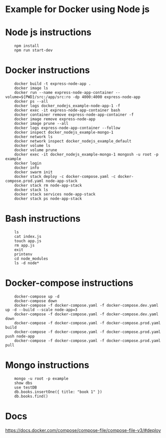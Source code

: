 # Example for Docker using Node js

# Node js instructions
        npm install
        npm run start-dev

# Docker instructions
        docker build -t express-node-app .
        docker image ls
        docker run --name express-node-app-container --volume=${PWD}/src:/app/src:ro -dp 4000:4000 express-node-app
        docker ps --all
        docker logs docker_nodejs_example-node-app-1 -f
        docker exec -it express-node-app-container bash
        docker container remove express-node-app-container -f
        docker image remove express-node-app
        docker image prune --all
        docker logs express-node-app-container --follow
        docker inspect docker_nodejs_example-mongo-1
        docker network ls
        docker network inspect docker_nodejs_example_default
        docker volume ls
        docker volume prune 
        docker exec -it docker_nodejs_example-mongo-1 mongosh -u root -p example
        docker login
        docker info
        docker swarm init 
        docker stack deploy -c docker-compose.yaml -c docker-compose.prod.yaml node-app-stack
        docker stack rm node-app-stack
        docker stack ls
        docker stack services node-app-stack
        docker stack ps node-app-stack

# Bash instructions
        ls
        cat index.js 
        touch app.js
        rm app.js
        exit
        printenv
        cd node_modules
        ls -d node* 

# Docker-compose instructions
        docker-compose up -d
        docker-compose down
        docker-compose -f docker-compose.yaml -f docker-compose.dev.yaml up -d --build --scale node-app=3
        docker-compose -f docker-compose.yaml -f docker-compose.dev.yaml down
        docker-compose -f docker-compose.yaml -f docker-compose.prod.yaml build
        docker-compose -f docker-compose.yaml -f docker-compose.prod.yaml push node-app
        docker-compose -f docker-compose.yaml -f docker-compose.prod.yaml pull
# Mongo instructions
        mongo -u root -p example
        show dbs
        use testDB
        db.books.insertOne({ title: "book 1" })
        db.books.find()
# Docs
https://docs.docker.com/compose/compose-file/compose-file-v3/#deploy